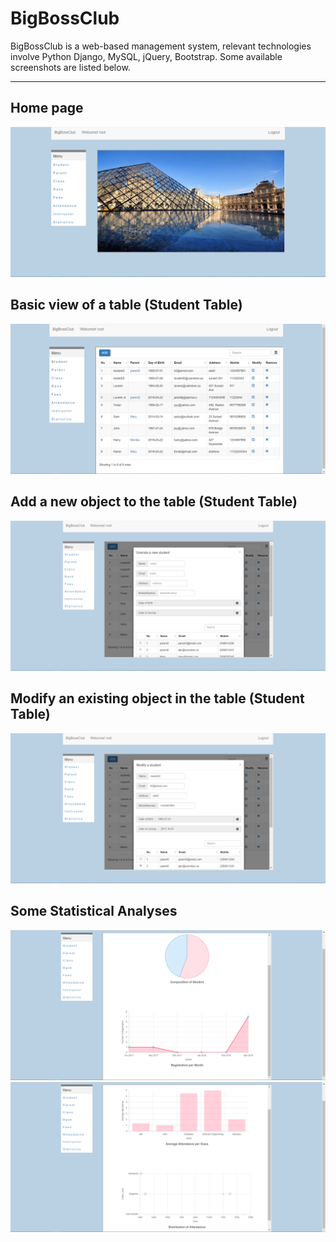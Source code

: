 # BigBossClub 
BigBossClub is a web-based management system, relevant technologies involve Python Django, MySQL, jQuery, Bootstrap.
Some available screenshots are listed below.

---  
## Home page
![img](screenshot/home.png)

## Basic view of a table (Student Table)
![img](screenshot/student.png)

## Add a new object to the table (Student Table)
![img](screenshot/addStudent.png)

## Modify an existing object in the table (Student Table)
![img](screenshot/modifyStudent.png)

## Some Statistical Analyses
![img](screenshot/stat1.png)
![img](screenshot/stat2.png)
